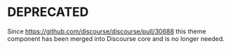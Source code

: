 # DEPRECATED

Since https://github.com/discourse/discourse/pull/30688 this theme component has been merged into Discourse core and is no longer needed.
